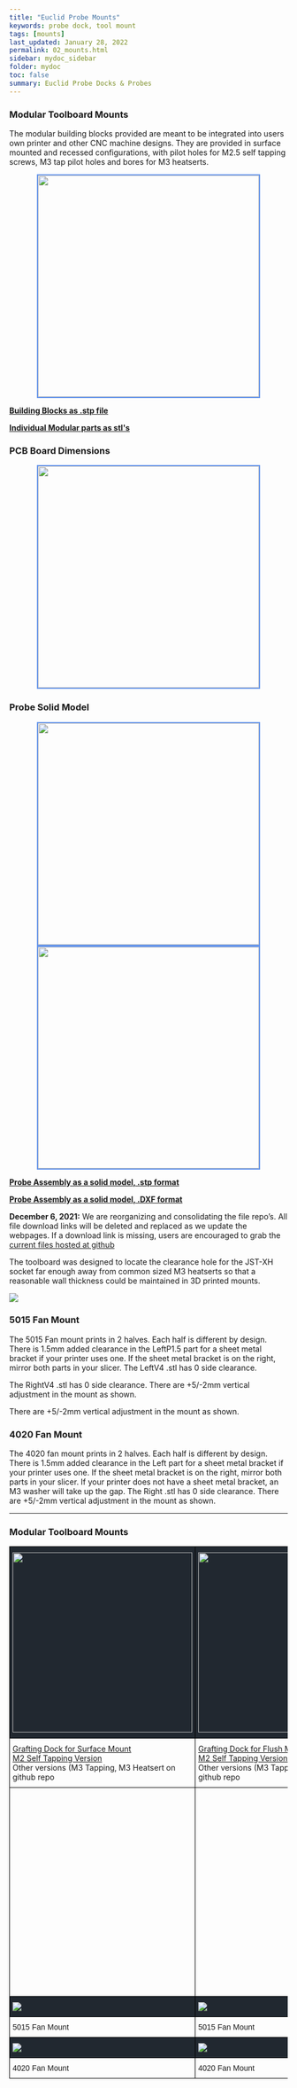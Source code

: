 ```yaml
---
title: "Euclid Probe Mounts"
keywords: probe dock, tool mount
tags: [mounts]
last_updated: January 28, 2022
permalink: 02_mounts.html
sidebar: mydoc_sidebar
folder: mydoc
toc: false
summary: Euclid Probe Docks & Probes 
---
```


### Modular Toolboard Mounts

The modular building blocks provided are meant to be integrated into users own printer and other CNC machine designs. They are provided in surface mounted and recessed configurations, with pilot holes for M2.5 self tapping screws, M3 tap pilot holes and bores for M3 heatserts. 

<div style="width:100%;text-align:center;">
 <a href="images\02_Modular_Parts.png" data-lity>
        <img src="images\02_Modular_Parts.png" style="width:400px; border:2px solid CornflowerBlue"></a>
</div>

<a href="https://github.com/nionio6915/Euclid_Probe/raw/main/CAD/Building_Blocks/Modular_PartsV2.zip"><b>Building Blocks as .stp file</b></a>  

<a href=" https://github.com/nionio6915/Euclid_Probe/tree/main/stls/Building%20Blocks" target="blank"><b>Individual Modular parts as stl's</b></a>  

### PCB Board Dimensions  
<div style="width:100%;text-align:center;">
 <a href="images\01-board-dims.png" data-lity>
        <img src="images\01-board-dims.png" style="width:400px; border:2px solid CornflowerBlue"></a>
</div>

### Probe Solid Model  
<div style="width:100%;text-align:center;">
 <a href="images\02_ProbeV4_model1.jpg" data-lity>
        <img src="images\02_ProbeV4_model1.jpg" style="width:400px; border:2px solid CornflowerBlue"></a>
</div>   

<div style="width:100%;text-align:center;">
 <a href="images\02_ProbeV4_model2.jpg" data-lity>
        <img src="images\02_ProbeV4_model2.jpg" style="width:400px; border:2px solid CornflowerBlue"></a>
</div>  

<a href="https://github.com/nionio6915/Euclid_Probe/raw/main/CAD/ProbeV4_stp.zip"><b>Probe Assembly as a solid model, .stp format </b></a>  

<a href="https://github.com/nionio6915/Euclid_Probe/raw/main/CAD/ProbeV4_dxf.zip"><b>Probe Assembly as a solid model, .DXF format </b></a>  


**December 6, 2021:** We are reorganizing and consolidating the file repo’s. All file download links will be deleted and replaced as we update the webpages. If a download link is missing, users are encouraged to grab the <a href=" https://github.com/nionio6915/Euclid_Probe/tree/main/stls/" target="blank">current files hosted at github</a>

The toolboard was designed to locate the clearance hole for the JST-XH socket far enough away from common sized M3 heatserts so that a reasonable wall thickness could be maintained in 3D printed mounts.

<img src="images\03-MOUNT-MINWALL-1024x620.jpg">  

### 5015 Fan Mount
The 5015 Fan mount prints in 2 halves. Each half is different by design.
There is 1.5mm added clearance in the LeftP1.5 part for a sheet metal bracket if your printer uses one. If the sheet metal bracket is on the right, mirror both parts in your slicer.
The LeftV4 .stl has 0 side clearance.

The RightV4 .stl has 0 side clearance.
There are +5/-2mm vertical adjustment in the mount as shown.

There are +5/-2mm vertical adjustment in the mount as shown.

### 4020 Fan Mount
The 4020 fan mount prints in 2 halves. Each half is different by design.
There is 1.5mm added clearance in the Left part for a sheet metal bracket if your printer uses one. If the sheet metal bracket is on the right, mirror both parts in your slicer. If your printer does not have a sheet metal bracket, an M3 washer will take up the gap.
The Right .stl has 0 side clearance.
There are +5/-2mm vertical adjustment in the mount as shown.

<hr> 

<style type="text/css">
.tg  {border-collapse:collapse;border-spacing:0;}
.tg td{border-color:black;border-style:solid;border-width:1px;font-family:Arial, sans-serif;font-size:14px;
  overflow:hidden;padding:10px 5px;word-break:normal;}
.tg th{border-color:black;border-style:solid;border-width:1px;font-family:Arial, sans-serif;font-size:14px;
  font-weight:normal;overflow:hidden;padding:10px 5px;word-break:normal;}
.tg .tg-c6q4{font-family:inherit;text-align:left;vertical-align:top}
.tg .tg-m7tf{background-color:#212830;font-family:inherit;text-align:left;vertical-align:top}
.tg .tg-0lax{text-align:left;vertical-align:top}
.tg .tg-cjf2{background-color:#212830;text-align:left;vertical-align:top}
</style>
### Modular Toolboard Mounts
<table class="tg">
<thead></thead>
<tbody>
  <tr>
    <th class="tg-m7tf"><img src="images\03-Grafting_Mount2-300x290.png " width="325" height="325"></th>
    <th class="tg-m7tf"><img src="images\03-GraftingDockFlush-256x300.jpg " width="325" height="325"></th>
  </tr>
  <tr>
    <td class="tg-c6q4"><a href='https://github.com/nionio6915/Euclid_Probe/raw/main/stls/Building%20Blocks/Grafting_MountM2Holes.stl'>Grafting Dock for Surface Mount<br>
    M2 Self Tapping Version</a> <br>
    Other versions (M3 Tapping, M3 Heatsert on github repo </td>
    <td class="tg-c6q4"><a href='https://github.com/nionio6915/Euclid_Probe/raw/main/stls/Building%20Blocks/Grafting_MountM2Holes_Recessed.stl'>Grafting Dock for Flush Mount<br>
    M2 Self Tapping Version</a> <br>
    Other versions (M3 Tapping, M3 Heatsert on github repo</td>
  </tr>
  
<tr>
    <td class="tg-0pky">
    <div id="stl_cont0" style="width:250px;height:350px;margin:3"></div>
    <script>
    var stl_viewer=new StlViewer
    (
      document.getElementById("stl_cont0"), 
      {
          allow_drag_and_drop: false,
          auto_rotate:true,
          auto_resize:false,
          zoom:150,
          models: 
          [ 
            {id:0, filename:"../stls/Building Blocks/Grafting_MountM2Holes.stl", color:"#1E73BE", scale:2,rotationx:5.0, rotationy:-0.50, rotationz:0.0} 
          ]
      }
    );
</script>
</td>
    <td class="tg-0pky">
        <div id="stl_cont1" style="width:250px;height:350px;margin:3"></div>
        <script>
    var stl_viewer=new StlViewer
    (
      document.getElementById("stl_cont1"), 
      {
          allow_drag_and_drop: false,
          auto_rotate:true,
          auto_resize:false,
          zoom:150,
          models: 
          [ 
            {id:1, filename:"../stls/Building Blocks/Grafting_MountM2Holes_Recessed.stl", color:"#1E73BE", scale:2,rotationx:5.0, rotationy:-0.50, rotationz:0.0} 
          ]
      }
    );
</script>
</td>
  </tr>


  <tr>
    <td class="tg-m7tf"><img src="images\03-5015FanMount-1-220x300.jpg "></td>
    <td class="tg-m7tf"><img src="images\03-5015FanMount-2-241x300.jpg "></td>
  </tr>
  <tr>
    <td class="tg-0lax">5015 Fan Mount</td>
    <td class="tg-0lax">5015 Fan Mount</td>
  </tr>
  <tr>
    <td class="tg-cjf2"><img src="images\03-4020Fan01-268x300.jpg"></td>
    <td class="tg-cjf2"><img src="images\03-4020Fan02-274x300.jpg "></td>
  </tr>
  <tr>
    <td class="tg-0lax">4020 Fan Mount</td>
    <td class="tg-0lax">4020 Fan Mount</td>
  </tr>
</tbody>
</table>
